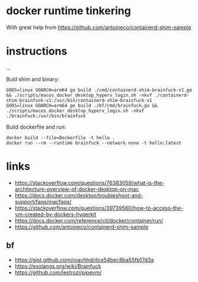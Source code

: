 # docker runtime tinkering

With great help from https://github.com/antoineco/containerd-shim-sample

# instructions

...

Buld shim and binary:

```
GOOS=linux GOARCH=arm64 go build ./cmd/containerd-shim-brainfuck-v1.go && ./scripts/macos_docker_desktop_hyperv_login.sh -nkvf ./containerd-shim-brainfuck-v1:/usr/bin/containerd-shim-brainfuck-v1
GOOS=linux GOARCH=arm64 go build ./bf/cmd/brainfuck.go && ./scripts/macos_docker_desktop_hyperv_login.sh -nkvf ./brainfuck:/usr/bin/brainfuck
```

Build dockerfile and run:

```
docker build --file=Dockerfile -t hello .
docker run --rm --runtime brainfuck --network none -t hello:latest
```

# links

- https://stackoverflow.com/questions/76383059/what-is-the-architecture-overview-of-docker-desktop-on-mac
- https://docs.docker.com/desktop/troubleshoot-and-support/faqs/macfaqs/
- https://stackoverflow.com/questions/39739560/how-to-access-the-vm-created-by-dockers-hyperkit
- https://docs.docker.com/reference/cli/docker/container/run/
- https://github.com/antoineco/containerd-shim-sample



## bf

- https://gist.github.com/roachhd/dce54bec8ba55fb17d3a
- https://esolangs.org/wiki/Brainfuck
- https://github.com/lestrozi/pipevm/